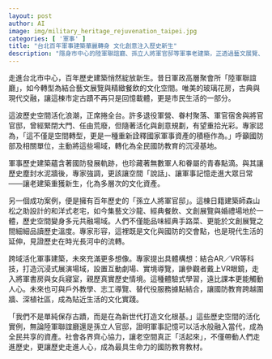 ```yaml
---
layout: post
author: AI
image: img/military_heritage_rejuvenation_taipei.jpg
categories: [ '軍事' ]
title: "台北百年軍事建築華麗轉身 文化創意注入歷史新生"
description: "隱身市中心的陸軍聯誼廳、孫立人將軍官邸等軍事老建築，正透過藝文展覽、精緻餐飲與科技互動，翻轉過往形象，成為全民共享的文化據點。歷史空間活化不只是古蹟保存，更推動國防教育與社區融合，賦予軍事記憶當代意義。"
---
```

走進台北市中心，百年歷史建築悄然綻放新生。昔日軍政高層聚會所「陸軍聯誼廳」，如今轉型為結合藝文展覽與精緻餐飲的文化空間。唯美的玻璃花房，古典與現代交融，讓這棟市定古蹟不再只是回憶載體，更是市民生活的一部分。

這波歷史空間活化浪潮，正席捲全台。許多退役軍營、眷村聚落、軍官宿舍與將官官邸，曾經緊閉大門、任由荒廢，但隨著活化與創意規劃，有望重拾光彩。專家認為，「這不僅是空間轉型，更是一種重新詮釋國家軍事資產的積極作為。」呼籲國防部及相關單位，主動將這些場域，轉化為全民國防教育的沉浸基地。

軍事歷史建築蘊含著國防發展軌跡，也珍藏著無數軍人和眷屬的青春點滴。與其讓歷史塵封水泥牆後，專家強調，更該讓空間「說話」、讓軍事記憶走進大眾日常——讓老建築重獲新生，化為多層次的文化資產。

另一個成功案例，便是擁有百年歷史的「孫立人將軍官邸」。這棟日籍建築師森山松之助設計的和洋式老宅，如今集藝文沙龍、經典餐飲、文創展覽與婚禮場地於一體，歷史空間變身多元共融場域。人們不僅能品味經典手路菜、更能於文創展覽之間細細品讀歷史溫度。專家形容，這裡既是文化與國防的交會點，也是現代生活的延伸，見證歷史在時光長河中的流轉。

跨域活化軍事建築，未來充滿更多想像。專家提出具體構想：結合AR／VR等科技，打造沉浸式展演場域，設置互動劇場、實境導覽，讓參觀者戴上VR眼鏡，走入將軍書房與女兵寢室，親歷真實歷史情境。這種體驗式學習，遠比課本更能觸動人心。未來也可與戶外教學、志工導覽、替代役服務據點結合，讓國防教育跨越圍牆、深植社區，成為貼近生活的文化實踐。

「我們不是單純保存古蹟，而是在為新世代打造文化根基。」這些歷史空間的活化實例，無論陸軍聯誼廳還是孫立人官邸，證明軍事記憶可以活水般融入當代，成為全民共享的資產。社會各界齊心協力，讓老空間真正「活起來」，不僅帶動人們走進歷史，更讓歷史走進人心，成為最具生命力的國防教育教材。